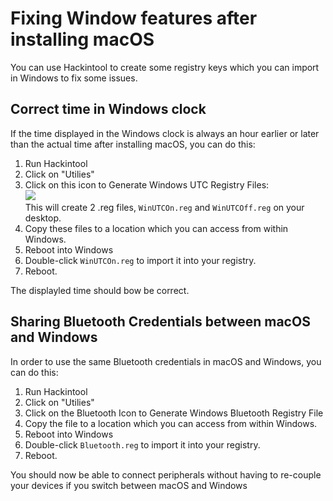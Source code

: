 # Fixing Window features after installing macOS
You can use Hackintool to create some registry keys which you can import in Windows to fix some issues. 

## Correct time in Windows clock

If the time displayed in the Windows clock is always an hour earlier or later than the actual time after installing macOS, you can do this:

1. Run Hackintool
2. Click on "Utilies"
3. Click on this icon to Generate Windows UTC Registry Files:</br>![](/Users/5t33z0/Desktop/UTC.png)</br>This will create 2 .reg files, `WinUTCOn.reg` and `WinUTCOff.reg` on your desktop.
4. Copy these files to a location which you can access from within Windows.
5. Reboot into Windows
6. Double-click `WinUTCOn.reg` to import it into your registry.
7. Reboot.

The displayled time should bow be correct.

## Sharing Bluetooth Credentials between macOS and Windows

In order to use the same Bluetooth credentials in macOS and Windows, you can do this:

1. Run Hackintool
2. Click on "Utilies"
3. Click on the Bluetooth Icon to Generate Windows Bluetooth Registry File
4. Copy the file to a location which you can access from within Windows.
5. Reboot into Windows
6. Double-click `Bluetooth.reg` to import it into your registry.
7. Reboot.

You should now be able to connect peripherals without having to re-couple your devices if you switch between macOS and Windows



